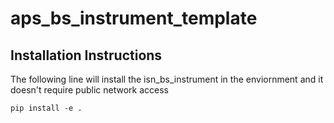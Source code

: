 # aps_bs_instrument_template
## Installation Instructions

The following line will install the isn_bs_instrument in the enviornment and it doesn't require public network access


```
pip install -e . 
```

